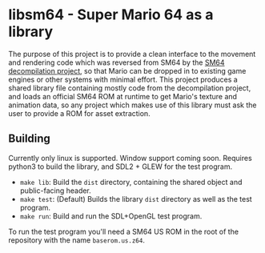 # libsm64 - Super Mario 64 as a library

The purpose of this project is to provide a clean interface to the movement and rendering
code which was reversed from SM64 by the [SM64 decompilation project](https://github.com/n64decomp/sm64),
so that Mario can be dropped in to existing game engines or other systems with minimal effort.
This project produces a shared library file containing mostly code from the decompilation project,
and loads an official SM64 ROM at runtime to get Mario's texture and animation data, so any project
which makes use of this library must ask the user to provide a ROM for asset extraction.

## Building

Currently only linux is supported. Window support coming soon. Requires python3 to build the library,
and SDL2 + GLEW for the test program.

- `make lib`: Build the `dist` directory, containing the shared object and public-facing header.
- `make test`: (Default) Builds the library `dist` directory as well as the test program.
- `make run`: Build and run the SDL+OpenGL test program.

To run the test program you'll need a SM64 US ROM in the root of the repository with the name `baserom.us.z64`.